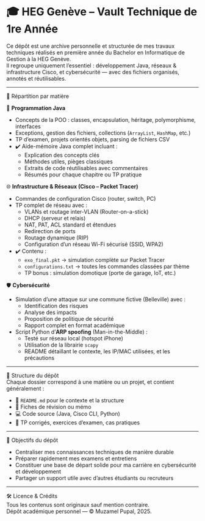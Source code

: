 # 🎓 HEG Genève – Vault Technique de 1re Année  

Ce dépôt est une archive personnelle et structurée de mes travaux techniques réalisés en première année du Bachelor en Informatique de Gestion à la HEG Genève.  
Il regroupe uniquement l’essentiel : développement Java, réseaux & infrastructure Cisco, et cybersécurité — avec des fichiers organisés, annotés et réutilisables.

---

🧭 Répartition par matière

🧱 **Programmation Java**  
- Concepts de la POO : classes, encapsulation, héritage, polymorphisme, interfaces  
- Exceptions, gestion des fichiers, collections (`ArrayList`, `HashMap`, etc.)  
- TP d’examen, projets orientés objets, parsing de fichiers CSV  
- ✔️ Aide-mémoire Java complet incluant :  
  - Explication des concepts clés  
  - Méthodes utiles, pièges classiques  
  - Extraits de code réutilisables avec commentaires  
  - Résumés pour chaque chapitre ou TP pratique  

🌐 **Infrastructure & Réseaux (Cisco – Packet Tracer)**  
- Commandes de configuration Cisco (router, switch, PC)  
- TP complet de réseau avec :  
  - VLANs et routage inter-VLAN (Router-on-a-stick)  
  - DHCP (serveur et relais)  
  - NAT, PAT, ACL standard et étendues  
  - Redirection de ports  
  - Routage dynamique (RIP)  
  - Configuration d’un réseau Wi-Fi sécurisé (SSID, WPA2)  
- ✔️ Contenu :  
  - `exo_final.pkt` → simulation complète sur Packet Tracer  
  - `configurations.txt` → toutes les commandes classées par thème  
  - TP bonus : simulation domotique (porte de garage, IoT, etc.)

🛡️ **Cybersécurité**  
- Simulation d’une attaque sur une commune fictive (Belleville) avec :  
  - Identification des risques  
  - Analyse des impacts  
  - Proposition de politique de sécurité  
  - Rapport complet en format académique  
- Script Python d’**ARP spoofing** (Man-in-the-Middle) :  
  - Testé sur réseau local (hotspot iPhone)  
  - Utilisation de la librairie `scapy`  
  - README détaillant le contexte, les IP/MAC utilisées, et les précautions

---

📁 Structure du dépôt  
Chaque dossier correspond à une matière ou un projet, et contient généralement :  
- 📄 `README.md` pour le contexte et la structure  
- 🧾 Fiches de révision ou mémo  
- 💻 Code source (Java, Cisco CLI, Python)  
- 🧪 TP corrigés, exercices d’examen, cas pratiques

---

🎯 Objectifs du dépôt  
- Centraliser mes connaissances techniques de manière durable  
- Préparer rapidement mes examens et entretiens  
- Constituer une base de départ solide pour ma carrière en cybersécurité et développement  
- Partager un support utile avec d’autres étudiants ou recruteurs

---

🛠️ Licence & Crédits  
Tous les contenus sont originaux sauf mention contraire.  
Dépôt académique personnel — © Muzamel Pupal, 2025.
